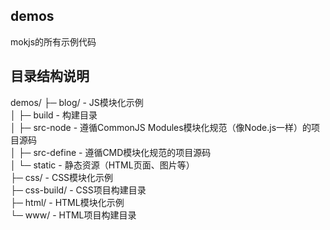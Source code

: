 ## demos

mokjs的所有示例代码

## 目录结构说明

demos/
   ├─ blog/		- JS模块化示例  
   │   ├─ build		- 构建目录  
   │   ├─ src-node	- 遵循CommonJS Modules模块化规范（像Node.js一样）的项目源码  
   │   ├─ src-define    - 遵循CMD模块化规范的项目源码  
   │   └─ static	     - 静态资源（HTML页面、图片等）  
   ├─ css/		  - CSS模块化示例  
   ├─ css-build/	- CSS项目构建目录  
   ├─ html/		 - HTML模块化示例  
   └─ www/		 - HTML项目构建目录  
